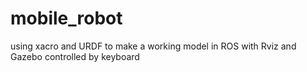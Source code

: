 # mobile_robot
using xacro and URDF to make a working model in ROS with Rviz and Gazebo controlled by keyboard
